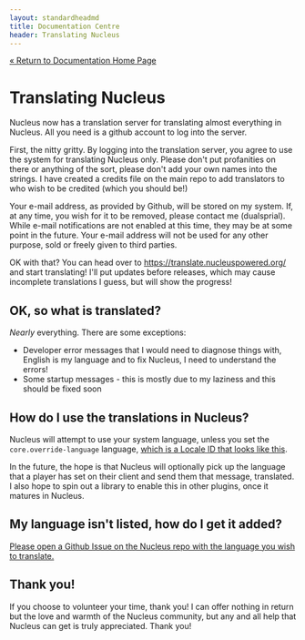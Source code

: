 ```yaml
---
layout: standardheadmd
title: Documentation Centre
header: Translating Nucleus
---
```


<a href="index.html">&laquo; Return to Documentation Home Page</a>


# Translating Nucleus

Nucleus now has a translation server for translating almost everything in Nucleus. All you need is a github account to log into the server.

First, the nitty gritty. By logging into the translation server, you agree to use the system for translating Nucleus only. Please don't put profanities on there or anything of the sort, please don't add your own names into the strings. I have created a credits file on the main repo to add translators to who wish to be credited (which you should be!)

Your e-mail address, as provided by Github, will be stored on my system. If, at any time, you wish for it to be removed, please contact me (dualsprial). While e-mail notifications are not enabled at this time, they may be at some point in the future. Your e-mail address will not be used for any other purpose, sold or freely given to third parties.

OK with that? You can head over to https://translate.nucleuspowered.org/ and start translating! I'll put updates before releases, which may cause incomplete translations I guess, but will show the progress!

## OK, so what is translated?

_Nearly_ everything. There are some exceptions:

* Developer error messages that I would need to diagnose things with, English is my language and to fix Nucleus, I need to understand the errors!
* Some startup messages - this is mostly due to my laziness and this should be fixed soon

## How do I use the translations in Nucleus?

Nucleus will attempt to use your system language, unless you set the `core.override-language` language, [which is a Locale ID that looks like this](https://www.oracle.com/technetwork/java/javase/javase7locales-334809.html#util-text).

In the future, the hope is that Nucleus will optionally pick up the language that a player has set on their client and send them that message, translated. I also hope to spin out a library to enable this in other plugins, once it matures in Nucleus.

## My language isn't listed, how do I get it added?

[Please open a Github Issue on the Nucleus repo with the language you wish to translate.](https://github.com/NucleusPowered/Nucleus/issues) 

## Thank you!

If you choose to volunteer your time, thank you! I can offer nothing in return but the love and warmth of the Nucleus community, but any and all help that Nucleus can get is truly appreciated. Thank you!